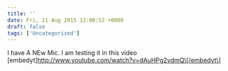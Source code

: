 ```yaml
---
title: ''
date: Fri, 21 Aug 2015 13:00:52 +0000
draft: false
tags: ['Uncategorized']
---
```


I have A NEw Mic. I am testing it in this video \[embedyt\]http://www.youtube.com/watch?v=dAuHPg2vdmQ\[/embedyt\]